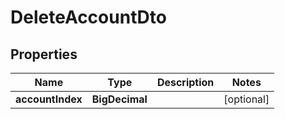 # DeleteAccountDto

## Properties

| Name             | Type           | Description | Notes      |
| ---------------- | -------------- | ----------- | ---------- |
| **accountIndex** | **BigDecimal** |             | [optional] |
